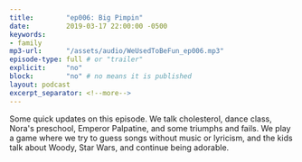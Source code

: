 ```yaml
---
title:        "ep006: Big Pimpin"
date:         2019-03-17 22:00:00 -0500
keywords:
- family
mp3-url:      "/assets/audio/WeUsedToBeFun_ep006.mp3"
episode-type: full # or "trailer"
explicit:     "no"
block:        "no" # no means it is published
layout: podcast
excerpt_separator: <!--more-->
---
```

Some quick updates on this episode. We talk cholesterol, dance class, Nora's preschool, Emperor Palpatine, and some triumphs and fails. We play a game where we try to guess songs without music or lyricism, and the kids talk about Woody, Star Wars, and continue being adorable. 
<!--more-->